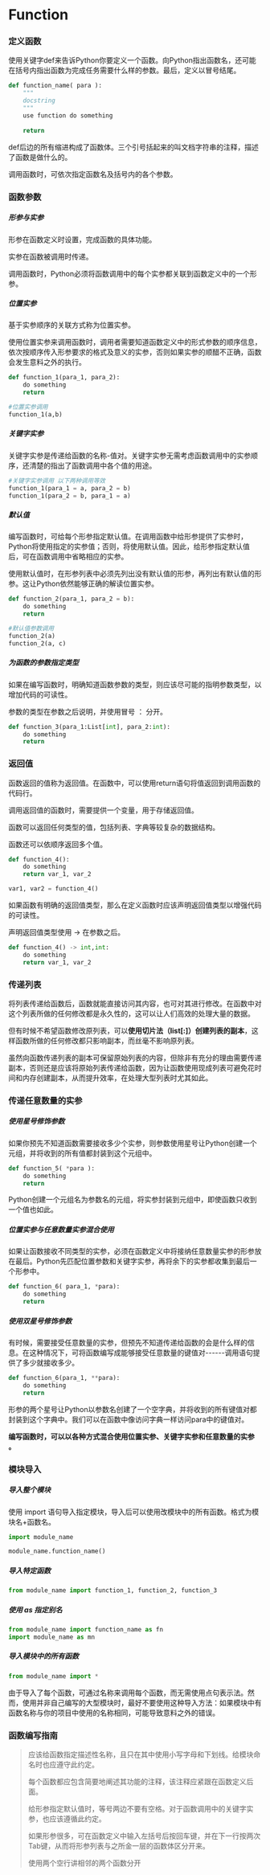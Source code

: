 # Function

### 定义函数

使用关键字def来告诉Python你要定义一个函数。向Python指出函数名，还可能在括号内指出函数为完成任务需要什么样的参数。最后，定义以冒号结尾。

```python
def function_name( para ):
	"""
	docstring
	"""
	use function do something
	
	return 
```

def后边的所有缩进构成了函数体。三个引号括起来的叫文档字符串的注释，描述了函数是做什么的。

调用函数时，可依次指定函数名及括号内的各个参数。



### 函数参数

##### 形参与实参

形参在函数定义时设置，完成函数的具体功能。

实参在函数被调用时传递。

调用函数时，Python必须将函数调用中的每个实参都关联到函数定义中的一个形参。

##### 位置实参

基于实参顺序的关联方式称为位置实参。

使用位置实参来调用函数时，调用者需要知道函数定义中的形式参数的顺序信息，依次按顺序传入形参要求的格式及意义的实参，否则如果实参的顺醋不正确，函数会发生意料之外的执行。

```python
def function_1(para_1, para_2):
	do something
	return
```

```python
#位置实参调用
function_1(a,b)
```

##### 关键字实参

关键字实参是传递给函数的名称-值对。关键字实参无需考虑函数调用中的实参顺序，还清楚的指出了函数调用中各个值的用途。

```python
#关键字实参调用 以下两种调用等效
function_1(para_1 = a, para_2 = b)
function_1(para_2 = b, para_1 = a)
```

##### 默认值

编写函数时，可给每个形参指定默认值。在调用函数中给形参提供了实参时，Python将使用指定的实参值；否则，将使用默认值。因此，给形参指定默认值后，可在函数调用中省略相应的实参。

使用默认值时，在形参列表中必须先列出没有默认值的形参，再列出有默认值的形参。这让Python依然能够正确的解读位置实参。

```python
def function_2(para_1, para_2 = b):
	do something
	return
```

```python
#默认值参数调用
function_2(a)
function_2(a, c)
```

##### 为函数的参数指定类型

如果在编写函数时，明确知道函数参数的类型，则应该尽可能的指明参数类型，以增加代码的可读性。

参数的类型在参数之后说明，并使用冒号 ： 分开。

```python
def function_3(para_1:List[int], para_2:int):
	do something
	return
```



### 返回值

函数返回的值称为返回值。在函数中，可以使用return语句将值返回到调用函数的代码行。

调用返回值的函数时，需要提供一个变量，用于存储返回值。

函数可以返回任何类型的值，包括列表、字典等较复杂的数据结构。

函数还可以依顺序返回多个值。

```python
def function_4():
	do something
	return var_1, var_2

var1, var2 = function_4()
```

如果函数有明确的返回值类型，那么在定义函数时应该声明返回值类型以增强代码的可读性。

声明返回值类型使用 -> 在参数之后。

```python
def function_4() -> int,int:
	do something
	return var_1, var_2
```

### 传递列表

将列表传递给函数后，函数就能直接访问其内容，也可对其进行修改。在函数中对这个列表所做的任何修改都是永久性的，这可以让人们高效的处理大量的数据。

但有时候不希望函数修改原列表，可以**使用切片法（list[:]）创建列表的副本**，这样函数所做的任何修改都只影响副本，而丝毫不影响原列表。

虽然向函数传递列表的副本可保留原始列表的内容，但除非有充分的理由需要传递副本，否则还是应该将原始列表传递给函数，因为让函数使用现成列表可避免花时间和内存创建副本，从而提升效率，在处理大型列表时尤其如此。

### 传递任意数量的实参

##### 使用星号修饰参数

如果你预先不知道函数需要接收多少个实参，则参数使用星号让Python创建一个元组，并将收到的所有值都封装到这个元组中。

```python
def function_5( *para ):
	do something
	return
```

Python创建一个元组名为参数名的元组，将实参封装到元组中，即使函数只收到一个值也如此。

##### 位置实参与任意数量实参混合使用

如果让函数接收不同类型的实参，必须在函数定义中将接纳任意数量实参的形参放在最后。Python先匹配位置参数和关键字实参，再将余下的实参都收集到最后一个形参中。

```python
def function_6( para_1, *para):
	do something
	return
```

##### 使用双星号修饰参数

有时候，需要接受任意数量的实参，但预先不知道传递给函数的会是什么样的信息。在这种情况下，可将函数编写成能够接受任意数量的键值对------调用语句提供了多少就接收多少。

```python
def function_6(para_1, **para):
	do something
	return
```

形参的两个星号让Python以参数名创建了一个空字典，并将收到的所有键值对都封装到这个字典中。我们可以在函数中像访问字典一样访问para中的键值对。

**编写函数时，可以以各种方式混合使用位置实参、关键字实参和任意数量的实参 。**



### 模块导入

##### 导入整个模块

使用 import 语句导入指定模块，导入后可以使用改模块中的所有函数。格式为模块名+函数名。

```python
import module_name

module_name.function_name()
```

##### 导入特定函数

```python
from module_name import function_1, function_2, function_3
```

##### 使用 as 指定别名

```python
from module_name import function_name as fn
import module_name as mn
```

##### 导入模块中的所有函数

```python
from module_name import *
```

由于导入了每个函数，可通过名称来调用每个函数，而无需使用点句表示法。然而，使用并非自己编写的大型模块时，最好不要使用这种导入方法：如果模块中有函数名称与你的项目中使用的名称相同，可能导致意料之外的错误。



### 函数编写指南

> 应该给函数指定描述性名称，且只在其中使用小写字母和下划线。给模块命名时也应遵守此约定。
>
> 每个函数都应包含简要地阐述其功能的注释，该注释应紧跟在函数定义后面。
>
> 给形参指定默认值时，等号两边不要有空格。对于函数调用中的关键字实参，也应该遵循此约定。
>
> 如果形参很多，可在函数定义中输入左括号后按回车键，并在下一行按两次Tab键，从而将形参列表与之所金一层的函数体区分开来。
>
> 使用两个空行讲相邻的两个函数分开
